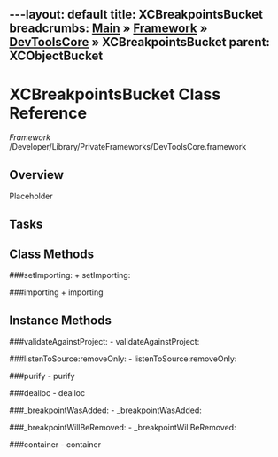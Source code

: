 ---layout: default
title: XCBreakpointsBucket
breadcrumbs: <a href="/index.html">Main</a> &raquo; <a href="/Frameworks.html">Framework</a> &raquo; <a href="/Frameworks/DevToolsCore.html">DevToolsCore</a> &raquo; XCBreakpointsBucket
parent: XCObjectBucket 
---
# XCBreakpointsBucket Class Reference

*Framework* /Developer/Library/PrivateFrameworks/DevToolsCore.framework

## Overview

Placeholder

## Tasks

## Class Methods

<a name="+setImporting:"></a>
###setImporting:
    + setImporting:

<a name="+importing"></a>
###importing
    + importing

## Instance Methods

<a name="-validateAgainstProject:"></a>
###validateAgainstProject:
    - validateAgainstProject:

<a name="-listenToSource:removeOnly:"></a>
###listenToSource:removeOnly:
    - listenToSource:removeOnly:

<a name="-purify"></a>
###purify
    - purify

<a name="-dealloc"></a>
###dealloc
    - dealloc

<a name="-_breakpointWasAdded:"></a>
###_breakpointWasAdded:
    - _breakpointWasAdded:

<a name="-_breakpointWillBeRemoved:"></a>
###_breakpointWillBeRemoved:
    - _breakpointWillBeRemoved:

<a name="-container"></a>
###container
    - container

